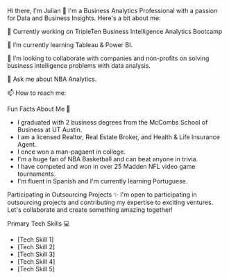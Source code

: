 Hi there, I'm Julian 👋
I'm a Business Analytics Professional with a passion for Data and Business Insights. Here's a bit about me:

🔭 Currently working on TripleTen Business Intelligence Analytics Bootcamp

🌱 I’m currently learning Tableau & Power BI.

👯 I’m looking to collaborate with companies and non-profits on solving business intelligence problems with data analysis.

💬 Ask me about NBA Analytics.

📫 How to reach me: 

Fun Facts About Me 🎉
- I graduated with 2 business degrees from the McCombs School of Business at UT Austin.
- I am a licensed Realtor, Real Estate Broker, and Health & Life Insurance Agent.
- I once won a man-pagaent in college.
- I'm a huge fan of NBA Basketball and can beat anyone in trivia.
- I have competed and won in over 25 Madden NFL video game tournaments.
- I'm fluent in Spanish and I'm currently learning Portuguese. 

Participating in Outsourcing Projects ✨
I'm open to participating in outsourcing projects and contributing my expertise to exciting ventures. Let's collaborate and create something amazing together!

Primary Tech Skills 💻
- [Tech Skill 1]
- [Tech Skill 2]
- [Tech Skill 3]
- [Tech Skill 4]
- [Tech Skill 5]
